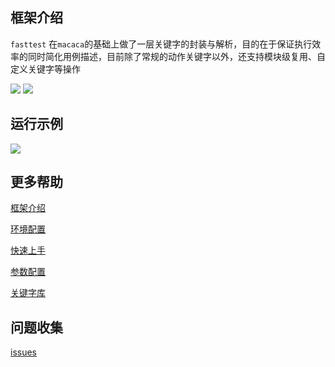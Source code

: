 ## 框架介绍

`fasttest` 在`macaca`的基础上做了一层关键字的封装与解析，目的在于保证执行效率的同时简化用例描述，目前除了常规的动作关键字以外，还支持模块级复用、自定义关键字等操作

![](https://img.shields.io/badge/python-3.7-green) ![](https://img.shields.io/badge/macaca-2.2.0-lightgrey)



## 运行示例

![](http://47.110.43.11/media/image/demo1080.gif)



## 更多帮助

[框架介绍](https://www.yuque.com/docs/share/7efcf004-b9d1-40e0-80a0-e87c6d901f9e?#)

[环境配置](https://www.yuque.com/docs/share/8f55e1ba-b699-4f40-addd-dfaa0605148d?#)

[快速上手](https://www.yuque.com/docs/share/2d091bf1-e2c5-45a9-9bd4-cd5c6836660f?#)

[参数配置](https://www.yuque.com/docs/share/8d805c9c-bb78-4575-a493-6d785c5e65cc?#)

[关键字库](https://www.yuque.com/docs/share/63caf5f1-4091-48ff-8ea6-1b1b3bb4cf65?#)


## 问题收集

[issues](https://github.com/Jodeee/OKTest/issues)
